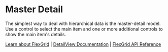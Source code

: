 Master Detail
=============

The simplest way to deal with hierarchical data is the master-detail model. 
Use a control to select the main item and one or more additional controls 
to show the main item's details.

[Learn about FlexGrid](https://www.grapecity.com/wijmo/flexgrid-javascript-data-grid) | [DetailView Documentation](https://www.grapecity.com/wijmo/docs/Topics/Grid/MasterDetail/Grid-And-Detail-View) | [FlexGrid API Reference](https://www.grapecity.com/wijmo/api/classes/wijmo_grid.flexgrid.html)